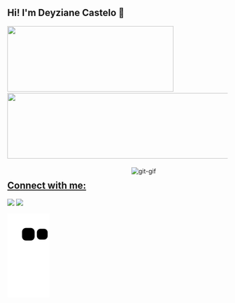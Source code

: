 ## Hi! I'm Deyziane Castelo 👋 
 <div>
  <a href="https://github.com/DeyzianeCastelo">
  <img  width="380em" height="150em" src="https://github-readme-stats.vercel.app/api?username=DeyzianeCastelo&show_icons=true&theme=dracula&include_all_commits=true&count_private=true"/>
  <img  width="580em" height="150em" src="https://github-readme-stats.vercel.app/api/top-langs/?username=DeyzianeCastelo&layout=compact&langs_count=7&theme=dracula"/>
</div>
  
<div style="display: inline_block"><br>
  <img align="right" alt="git-gif" width="220" height="120" src="https://media1.giphy.com/media/du3J3cXyzhj75IOgvA/giphy.gif?">
</div>
  
## Connect with me:  
 
<div> 
  <a href = "mailto:deyziane.castelo@gmail.com"><img src="https://img.shields.io/badge/-Gmail-%23333?style=for-the-badge&logo=gmail&logoColor=white" target="_blank"></a>
  <a href="https://www.linkedin.com/in/deyziane-castelo-9b52a41b2/" target="_blank"><img src="https://img.shields.io/badge/-LinkedIn-%230077B5?style=for-the-badge&logo=linkedin&logoColor=white" target="_blank"></a> 
 
  ![Snake animation](https://github.com/rafaballerini/rafaballerini/blob/output/github-contribution-grid-snake.svg)
 
</div>

